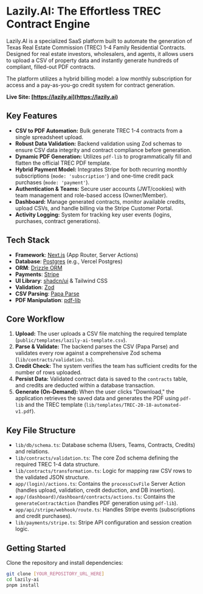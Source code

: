 # Lazily.AI: The Effortless TREC Contract Engine

Lazily.AI is a specialized SaaS platform built to automate the generation of Texas Real Estate Commission (TREC) 1-4 Family Residential Contracts. Designed for real estate investors, wholesalers, and agents, it allows users to upload a CSV of property data and instantly generate hundreds of compliant, filled-out PDF contracts.

The platform utilizes a hybrid billing model: a low monthly subscription for access and a pay-as-you-go credit system for contract generation.

**Live Site: [https://lazily.ai](https://lazily.ai)**

## Key Features

- **CSV to PDF Automation:** Bulk generate TREC 1-4 contracts from a single spreadsheet upload.
- **Robust Data Validation:** Backend validation using Zod schemas to ensure CSV data integrity and contract compliance before generation.
- **Dynamic PDF Generation:** Utilizes `pdf-lib` to programmatically fill and flatten the official TREC PDF template.
- **Hybrid Payment Model:** Integrates Stripe for both recurring monthly subscriptions (`mode: 'subscription'`) and one-time credit pack purchases (`mode: 'payment'`).
- **Authentication & Teams:** Secure user accounts (JWT/cookies) with team management and role-based access (Owner/Member).
- **Dashboard:** Manage generated contracts, monitor available credits, upload CSVs, and handle billing via the Stripe Customer Portal.
- **Activity Logging:** System for tracking key user events (logins, purchases, contract generations).

## Tech Stack

- **Framework**: [Next.js](https://nextjs.org/) (App Router, Server Actions)
- **Database**: [Postgres](https://www.postgresql.org/) (e.g., Vercel Postgres)
- **ORM**: [Drizzle ORM](https://orm.drizzle.team/)
- **Payments**: [Stripe](https://stripe.com/)
- **UI Library**: [shadcn/ui](https://ui.shadcn.com/) & Tailwind CSS
- **Validation**: [Zod](https://zod.dev/)
- **CSV Parsing**: [Papa Parse](https://www.papaparse.com/)
- **PDF Manipulation**: [pdf-lib](https://pdf-lib.js.org/)

## Core Workflow

1.  **Upload:** The user uploads a CSV file matching the required template (`public/templates/lazily-ai-template.csv`).
2.  **Parse & Validate:** The backend parses the CSV (Papa Parse) and validates every row against a comprehensive Zod schema (`lib/contracts/validation.ts`).
3.  **Credit Check:** The system verifies the team has sufficient credits for the number of rows uploaded.
4.  **Persist Data:** Validated contract data is saved to the `contracts` table, and credits are deducted within a database transaction.
5.  **Generate (On-Demand):** When the user clicks "Download," the application retrieves the saved data and generates the PDF using `pdf-lib` and the TREC template (`lib/templates/TREC-20-18-automated-v1.pdf`).

## Key File Structure

- `lib/db/schema.ts`: Database schema (Users, Teams, Contracts, Credits) and relations.
- `lib/contracts/validation.ts`: The core Zod schema defining the required TREC 1-4 data structure.
- `lib/contracts/transformation.ts`: Logic for mapping raw CSV rows to the validated JSON structure.
- `app/(login)/actions.ts`: Contains the `processCsvFile` Server Action (handles upload, validation, credit deduction, and DB insertion).
- `app/(dashboard)/dashboard/contracts/actions.ts`: Contains the `generateContractAction` (handles PDF generation using `pdf-lib`).
- `app/api/stripe/webhook/route.ts`: Handles Stripe events (subscriptions and credit purchases).
- `lib/payments/stripe.ts`: Stripe API configuration and session creation logic.

## Getting Started

Clone the repository and install dependencies:

```bash
git clone [YOUR_REPOSITORY_URL_HERE]
cd lazily-ai
pnpm install